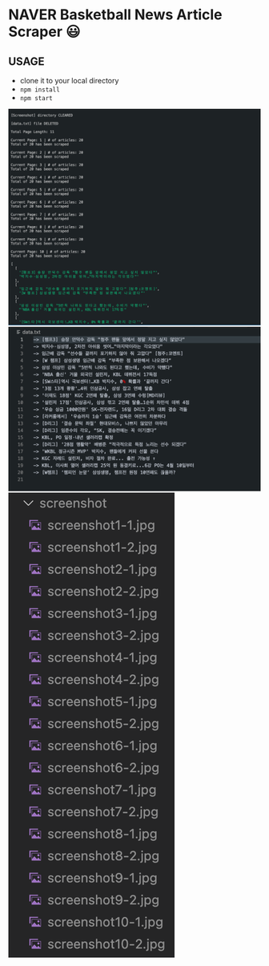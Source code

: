 # NAVER Basketball News Article Scraper :smiley:

## USAGE
- clone it to your local directory
- <code>npm install</code>
- <code>npm start</code>

![Scraping...](./images/1.png)
![Scraping...](./images/2.png)
![Scraping...](./images/3.png)

